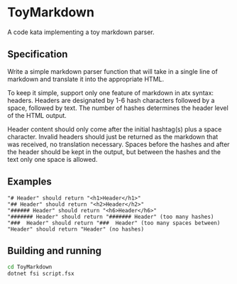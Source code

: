 # ToyMarkdown

A code kata implementing a toy markdown parser.

## Specification

Write a simple markdown parser function that will take in a single line of markdown and translate it into the appropriate HTML.

To keep it simple, support only one feature of markdown in atx syntax: headers. Headers are designated by 1-6 hash characters followed by a space, followed by text. The number of hashes determines the header level of the HTML output.

Header content should only come after the initial hashtag(s) plus a space character. Invalid headers should just be returned as the markdown that was received, no translation necessary. Spaces before the hashes and after the header should be kept in the output, but between the hashes and the text only one space is allowed.

## Examples

```
"# Header" should return "<h1>Header</h1>"
"## Header" should return "<h2>Header</h2>"
"###### Header" should return "<h6>Header</h6>"
"####### Header" should return "####### Header" (too many hashes)
"###  Header" should return "###  Header" (too many spaces between)
"Header" should return "Header" (no hashes)
```

## Building and running

```sh
cd ToyMarkdown
dotnet fsi script.fsx
```
